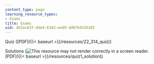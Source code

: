 ```yaml
---
content_type: page
learning_resource_types:
- Exams
title: Exams
uid: 4b2ac637-dde4-634d-ee89-dd6fb932b165
---
```


Quiz ([PDF]({{< baseurl >}}/resources/22_314_quiz))

Solutions (![This resource may not render correctly in a screen reader.](/images/inacessible.gif)[PDF]({{< baseurl >}}/resources/quiz1_solution))